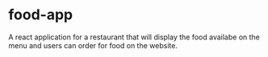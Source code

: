 # food-app

A react application for a restaurant that will display the food
availabe on the menu and users can order for food on the website.
